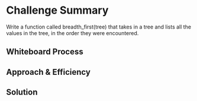 # Challenge Summary
Write a function called breadth_first(tree) that takes in a tree and lists all the values in the tree, in the order
they were encountered.

## Whiteboard Process
<!-- Embedded whiteboard image -->

## Approach & Efficiency
<!-- What approach did you take? Why? What is the Big O space/time for this approach? -->

## Solution
<!-- Show how to run your code, and examples of it in action -->
